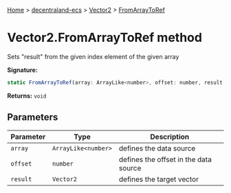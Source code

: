 [Home](./index) &gt; [decentraland-ecs](./decentraland-ecs.md) &gt; [Vector2](./decentraland-ecs.vector2.md) &gt; [FromArrayToRef](./decentraland-ecs.vector2.fromarraytoref.md)

# Vector2.FromArrayToRef method

Sets "result" from the given index element of the given array

**Signature:**
```javascript
static FromArrayToRef(array: ArrayLike<number>, offset: number, result: Vector2): void;
```
**Returns:** `void`

## Parameters

|  Parameter | Type | Description |
|  --- | --- | --- |
|  `array` | `ArrayLike<number>` | defines the data source |
|  `offset` | `number` | defines the offset in the data source |
|  `result` | `Vector2` | defines the target vector |

